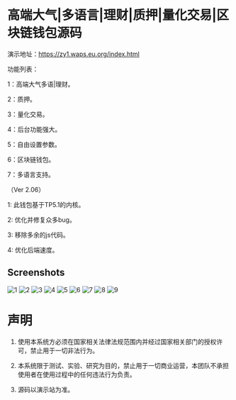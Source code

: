 # 高端大气|多语言|理财|质押|量化交易|区块链钱包源码

演示地址：https://zy1.waps.eu.org/index.html

功能列表：

1：高端大气多语|理财。

2：质押。

3：量化交易。

4：后台功能强大。

5：自由设置参数。

6：区块链钱包。

7：多语言支持。

（Ver 2.06）

1: 此钱包基于TP5.1的内核。

2: 优化并修复众多bug。

3: 移除多余的js代码。

4: 优化后端速度。


## Screenshots
![1](imgs/1.png)
![2](imgs/2.png)
![3](imgs/3.png)
![4](imgs/4.png)
![5](imgs/5.png)
![6](imgs/6.png)
![7](imgs/7.JPG)
![8](imgs/8.JPG)
![9](imgs/9.JPG)

# 声明

1. 使用本系统方必须在国家相关法律法规范围内并经过国家相关部门的授权许可，禁止用于一切非法行为。

2. 本系统限于测试、实验、研究为目的，禁止用于一切商业运营，本团队不承担使用者在使用过程中的任何违法行为负责。

3. 源码以演示站为准。

